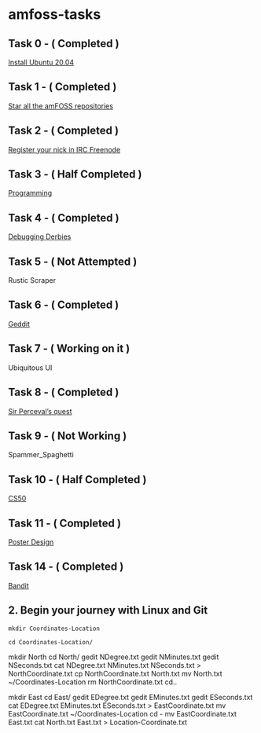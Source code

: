 # amfoss-tasks
## Task 0 - ( Completed )
[Install Ubuntu 20.04](https://github.com/senthil-dot-adhu-idhu/amfoss-tasks/tree/main/task-0)
## Task 1 - ( Completed )
[Star all the amFOSS repositories](https://github.com/Senthil-Lakshmikanth/amfoss-tasks/tree/main/task-1)
## Task 2 - ( Completed )
[Register your nick in IRC Freenode](https://github.com/Senthil-Lakshmikanth/amfoss-tasks/tree/main/task-2)
## Task 3 - ( Half Completed )
[Programming](https://github.com/senthil-dot-adhu-idhu/amfoss-tasks/tree/main/task-3)
## Task 4 - ( Completed )
[Debugging Derbies](https://github.com/senthil-dot-adhu-idhu/amfoss-tasks/tree/main/task-4)
## Task 5 - ( Not Attempted )
Rustic Scraper
## Task 6 - ( Completed )
[Geddit](https://github.com/Senthil-Lakshmikanth/amfoss-tasks/tree/main/task-6)
## Task 7 - ( Working on it )
Ubiquitous UI
## Task 8 - ( Completed )
[Sir Perceval’s quest](https://github.com/senthil-dot-adhu-idhu/amfoss-tasks/tree/main/task-8)
## Task 9 - ( Not Working )
Spammer_Spaghetti
## Task 10 - ( Half Completed )
[CS50](https://github.com/senthil-dot-adhu-idhu/amfoss-tasks/tree/main/task-10)
## Task 11 - ( Completed )
[Poster Design](https://github.com/senthil-dot-adhu-idhu/amfoss-tasks/blob/main/task-11/README.md)
## Task 14 - ( Completed )
[Bandit](https://github.com/senthil-dot-adhu-idhu/amfoss-tasks/tree/main/task-14)


## 2. Begin your journey with Linux and Git
```mkdir Coordinates-Location```

```cd Coordinates-Location/```

mkdir North
cd North/
gedit NDegree.txt 
gedit NMinutes.txt
gedit NSeconds.txt
cat NDegree.txt NMinutes.txt NSeconds.txt > NorthCoordinate.txt
cp NorthCoordinate.txt North.txt
mv North.txt ~/Coordinates-Location
rm NorthCoordinate.txt
cd..

mkdir East
cd East/
gedit EDegree.txt
gedit EMinutes.txt 
gedit ESeconds.txt
cat EDegree.txt EMinutes.txt ESeconds.txt > EastCoordinate.txt
mv EastCoordinate.txt ~/Coordinates-Location
cd -
mv EastCoordinate.txt East.txt
cat North.txt East.txt > Location-Coordinate.txt
```
